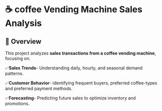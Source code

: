 # ☕ coffee Vending Machine Sales Analysis


## 📖 Overview
This project analyzes **sales transactions from a coffee vending machine**, focusing on.

✅**Sales Trends**- Understanding daily, hourly, and seasonal demand patterns.

✅**Customer Behavior**- identifying frequent buyers, preferred coffee-types and  preferred payment methods.

✅**Forecasting**- Predicting future sales to optimize inventory and promotions.



